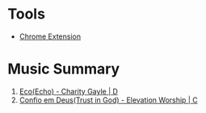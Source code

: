 # Tools
* [Chrome Extension](https://chromewebstore.google.com/detail/transpose-%E2%96%B2%E2%96%BC-pitch-%E2%96%B9-spee/ioimlbgefgadofblnajllknopjboejda?pli=1)
# Music Summary

1. [Eco(Echo) - Charity Gayle | D](Eco(Echo)-CharityGayle-D.md)
1. [Confio em Deus(Trust in God) - Elevation Worship | C](ConfioEmDeus(TrustInGod)-ElevationWorship-C.md)
